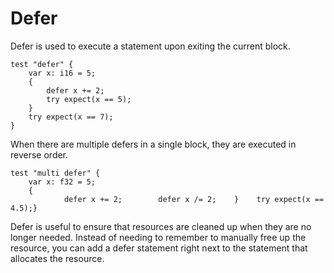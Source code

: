 # Defer

Defer is used to execute a statement upon exiting the current block.

```zig
test "defer" {    
	var x: i16 = 5;
	{        
		defer x += 2;
        try expect(x == 5);    
    }    
    try expect(x == 7);
}
```

When there are multiple defers in a single block, they are executed in reverse order.

```zig
test "multi defer" {
	var x: f32 = 5;    
	{
	        defer x += 2;        defer x /= 2;    }    try expect(x == 4.5);}
```

Defer is useful to ensure that resources are cleaned up when they are no longer needed. Instead of needing to remember to manually free up the resource, you can add a defer statement right next to the statement that allocates the resource.
